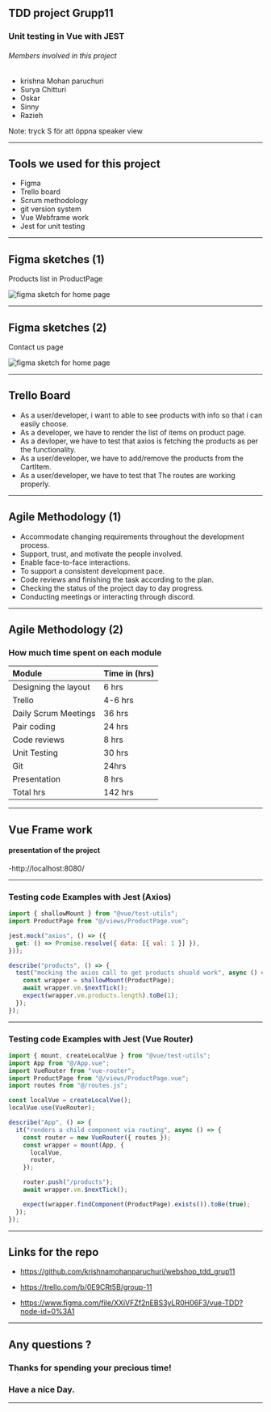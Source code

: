 <!-- .slide: class="intro" -->

## TDD project Grupp11

### Unit testing in Vue with JEST

###### Members involved in this project <!-- .element: class="fragment" -->

- krishna Mohan paruchuri <!-- .element: class="fragment" -->
- Surya Chitturi <!-- .element: class="fragment" -->
- Oskar <!-- .element: class="fragment" -->
- Sinny <!-- .element: class="fragment" -->
- Razieh <!-- .element: class="fragment" -->

Note: tryck S för att öppna speaker view

---

<!-- .slide: class="complex pink" -->

## Tools we used for this project <!-- .element: class="fragment" -->

- Figma <!-- .element: class="fragment" -->
- Trello board <!-- .element: class="fragment" -->
- Scrum methodology <!-- .element: class="fragment" -->
- git version system <!-- .element: class="fragment" -->
- Vue Webframe work <!-- .element: class="fragment" -->
- Jest for unit testing <!-- .element: class="fragment" -->

---

<!-- .slide: class="complex pink" -->

## Figma sketches (1)

Products list in ProductPage <!-- .element: class="fragment" -->

![figma sketch for home page](images/products.png) <!-- .element: class="fragment" height="450pt" width="30%" style="font-size: 0.4em !important;" -->

---

<!-- .slide: class="complex pink" -->

## Figma sketches (2)

Contact us page <!-- .element: class="fragment" -->

![figma sketch for home page](images/contactus.png) <!-- .element: class="fragment" height="450pt" style="font-size: 0.4em !important;" -->

---

<!-- .slide: class="complex pink" -->

## Trello Board

- As a user/developer, i want to able to see products with info so that i can easily choose. <!-- .element: class="fragment" style="font-size: 0.8em !important;" -->
- As a developer, we have to render the list of items on product page. <!-- .element: class="fragment" style="font-size: 0.8em !important;" -->
- As a devloper, we have to test that axios is fetching the products as per the functionality. <!-- .element: class="fragment" style="font-size: 0.8em !important;" -->
- As a user/developer, we have to add/remove the products from the CartItem. <!-- .element: class="fragment" style="font-size: 0.8em !important;" -->
- As a user/developer, we have to test that The routes are working properly. <!-- .element: class="fragment" style="font-size: 0.8em !important;" -->

---

<!-- .slide: class="complex pink" -->

## Agile Methodology (1)

- Accommodate changing requirements throughout the development process. <!-- .element: class="fragment" style="font-size: 0.8em !important;" -->
- Support, trust, and motivate the people involved. <!-- .element: class="fragment" style="font-size: 0.8em !important;" -->
- Enable face-to-face interactions. <!-- .element: class="fragment" style="font-size: 0.8em !important;" -->
- To support a consistent development pace. <!-- .element: class="fragment" style="font-size: 0.8em !important;" -->
- Code reviews and finishing the task according to the plan. <!-- .element: class="fragment" style="font-size: 0.7em !important;" -->
- Checking the status of the project day to day progress. <!-- .element: class="fragment" style="font-size: 0.8em !important;" -->
- Conducting meetings or interacting through discord. <!-- .element: class="fragment" style="font-size: 0.8em !important;" -->

---

<!-- .slide: class="complex pink" -->

## Agile Methodology (2)

### How much time spent on each module

| Module               | Time in (hrs) |
| :------------------- | :------------ |
| Designing the layout | 6 hrs         |
| Trello               | 4-6 hrs       |
| Daily Scrum Meetings | 36 hrs        |
| Pair coding          | 24 hrs        |
| Code reviews         | 8 hrs         |
| Unit Testing         | 30 hrs        |
| Git                  | 24hrs         |
| Presentation         | 8 hrs         |
| Total hrs            | 142 hrs       |

<!-- .element: class="fragment" style="font-size: 0.6em !important;" -->

---

<!-- .slide: class="complex pink" -->

## Vue Frame work

#### presentation of the project

-http://localhost:8080/ <!-- .element: class="fragment" style="font-size: 0.9 em !important;" -->

---

<!-- .slide: class="complex pink" -->

### Testing code Examples with Jest (Axios)

```javascript
import { shallowMount } from "@vue/test-utils";
import ProductPage from "@/views/ProductPage.vue";

jest.mock("axios", () => ({
  get: () => Promise.resolve({ data: [{ val: 1 }] }),
}));

describe("products", () => {
  test("mocking the axios call to get products shuold work", async () => {
    const wrapper = shallowMount(ProductPage);
    await wrapper.vm.$nextTick();
    expect(wrapper.vm.products.length).toBe(1);
  });
});
```

---

<!-- .slide: class="complex pink" -->

### Testing code Examples with Jest (Vue Router)

```javascript
import { mount, createLocalVue } from "@vue/test-utils";
import App from "@/App.vue";
import VueRouter from "vue-router";
import ProductPage from "@/views/ProductPage.vue";
import routes from "@/routes.js";

const localVue = createLocalVue();
localVue.use(VueRouter);

describe("App", () => {
  it("renders a child component via routing", async () => {
    const router = new VueRouter({ routes });
    const wrapper = mount(App, {
      localVue,
      router,
    });

    router.push("/products");
    await wrapper.vm.$nextTick();

    expect(wrapper.findComponent(ProductPage).exists()).toBe(true);
  });
});
```

---

<!-- .slide: class="complex pink" -->

## Links for the repo

- https://github.com/krishnamohanparuchuri/webshop_tdd_grup11

- https://trello.com/b/0E9CRt5B/group-11

- https://www.figma.com/file/XXiVFZf2nEBS3yLR0H06F3/vue-TDD?node-id=0%3A1

---

<!-- .slide: class="complex pink" -->

## Any questions ? <!-- .element: class="fragment" -->

### Thanks for spending your precious time! <!-- .element: class="fragment" -->

### Have a nice Day. <!-- .element: class="fragment" -->

---
